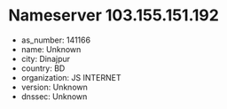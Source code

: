 # Nameserver 103.155.151.192

* as_number: 141166
* name: Unknown
* city: Dinajpur
* country: BD
* organization: JS INTERNET
* version: Unknown
* dnssec: Unknown
